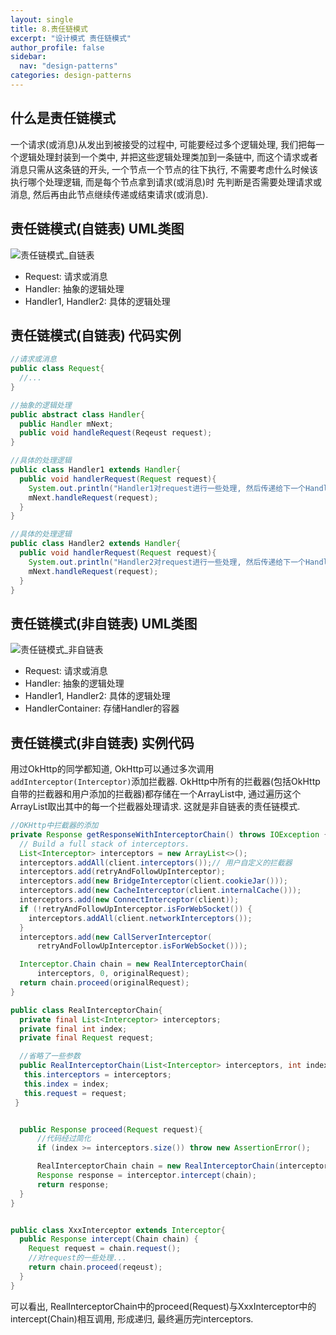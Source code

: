 ```yaml
---
layout: single
title: 8.责任链模式
excerpt: "设计模式 责任链模式"
author_profile: false
sidebar:
  nav: "design-patterns"
categories: design-patterns
---
```


## 什么是责任链模式  
一个请求(或消息)从发出到被接受的过程中, 可能要经过多个逻辑处理,
我们把每一个逻辑处理封装到一个类中, 并把这些逻辑处理类加到一条链中,
而这个请求或者消息只需从这条链的开头, 一个节点一个节点的往下执行,
不需要考虑什么时候该执行哪个处理逻辑, 而是每个节点拿到请求(或消息)时
先判断是否需要处理请求或消息, 然后再由此节点继续传递或结束请求(或消息).

## 责任链模式(自链表) UML类图  
![责任链模式_自链表](http://oi63pt0qt.bkt.clouddn.com/asdp_chapter09_cor_selfchain.png)  

- Request: 请求或消息
- Handler: 抽象的逻辑处理
- Handler1, Handler2: 具体的逻辑处理

## 责任链模式(自链表) 代码实例  

```java
//请求或消息
public class Request{
  //...
}

//抽象的逻辑处理
public abstract class Handler{
  public Handler mNext;
  public void handleRequest(Reqeust request);
}

//具体的处理逻辑
public class Handler1 extends Handler{
  public void handlerRequest(Request request){
    System.out.println("Handler1对request进行一些处理, 然后传递给下一个Handler");
    mNext.handleRequest(request);
  }
}

//具体的处理逻辑
public class Handler2 extends Handler{
  public void handlerRequest(Request request){
    System.out.println("Handler2对request进行一些处理, 然后传递给下一个Handler");
    mNext.handleRequest(request);
  }
}
```

## 责任链模式(非自链表) UML类图  
![责任链模式_非自链表](http://oi63pt0qt.bkt.clouddn.com/asdp_chapter09_cor_not_selfchain.png)  

- Request: 请求或消息
- Handler: 抽象的逻辑处理
- Handler1, Handler2: 具体的逻辑处理
- HandlerContainer: 存储Handler的容器

## 责任链模式(非自链表) 实例代码  
用过OkHttp的同学都知道, OkHttp可以通过多次调用`addInterceptor(Interceptor)`添加拦截器. OkHttp中所有的拦截器(包括OkHttp自带的拦截器和用户添加的拦截器)都存储在一个ArrayList中, 通过遍历这个ArrayList取出其中的每一个拦截器处理请求. 这就是非自链表的责任链模式.  

```java
//OKHttp中拦截器的添加
private Response getResponseWithInterceptorChain() throws IOException {
  // Build a full stack of interceptors.
  List<Interceptor> interceptors = new ArrayList<>();
  interceptors.addAll(client.interceptors());// 用户自定义的拦截器
  interceptors.add(retryAndFollowUpInterceptor);
  interceptors.add(new BridgeInterceptor(client.cookieJar()));
  interceptors.add(new CacheInterceptor(client.internalCache()));
  interceptors.add(new ConnectInterceptor(client));
  if (!retryAndFollowUpInterceptor.isForWebSocket()) {
    interceptors.addAll(client.networkInterceptors());
  }
  interceptors.add(new CallServerInterceptor(
      retryAndFollowUpInterceptor.isForWebSocket()));

  Interceptor.Chain chain = new RealInterceptorChain(
      interceptors, 0, originalRequest);
  return chain.proceed(originalRequest);
}

public class RealInterceptorChain{
  private final List<Interceptor> interceptors;
  private final int index;
  private final Request request;

  //省略了一些参数
  public RealInterceptorChain(List<Interceptor> interceptors, int index, Request request) {
   this.interceptors = interceptors;
   this.index = index;
   this.request = request;
 }


  public Response proceed(Request request){
      //代码经过简化
      if (index >= interceptors.size()) throw new AssertionError();

      RealInterceptorChain chain = new RealInterceptorChain(interceptors, index+1, request);
      Response response = interceptor.intercept(chain);
      return response;
  }
}


public class XxxInterceptor extends Interceptor{
  public Response intercept(Chain chain) {
    Request request = chain.request();
    //对request的一些处理...
    return chain.proceed(reqeust);
  }
}

```
可以看出, RealInterceptorChain中的proceed(Request)与XxxInterceptor中的intercept(Chain)相互调用, 形成递归, 最终遍历完interceptors.
